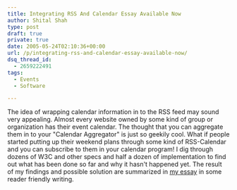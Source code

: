 ```yaml
---
title: Integrating RSS And Calendar Essay Available Now
author: Shital Shah
type: post
draft: true
private: true
date: 2005-05-24T02:10:36+00:00
url: /p/integrating-rss-and-calendar-essay-available-now/
dsq_thread_id:
  - 2659222491
tags:
  - Events
  - Software

---
```

The idea of wrapping calendar information in to the RSS feed may sound very appealing. Almost every website owned by some kind of group or organization has their event calendar. The thought that you can aggregate them in to your "Calendar Aggregator" is just so geekily cool. What if people started putting up their weekend plans through some kind of RSS-Calendar and you can subscribe to them in your calendar program! I dig through dozens of W3C and other specs and half a dozen of implementation to find out what has been done so far and why it hasn't happened yet. The result of my findings and possible solution are summarized in [my essay][1] in some reader friendly writing.

 [1]: /p/integrating-rss-and-calendar/